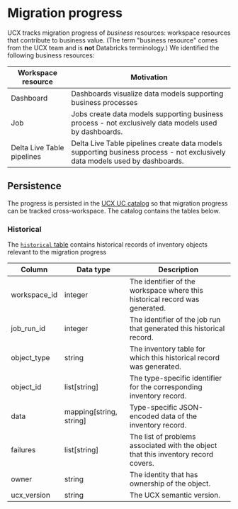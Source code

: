 # Migration progress

UCX tracks migration progress of _business_ resources: workspace resources that contribute to business value.
(The term "business resource" comes from the UCX team and is **not** Databricks terminology.) We identified the
following business resources:

| Workspace resource         | Motivation                                                                                                                  |
|----------------------------|-----------------------------------------------------------------------------------------------------------------------------|
| Dashboard                  | Dashboards visualize data models supporting business processes                                                              |
| Job                        | Jobs create data models supporting business process - not exclusively data models used by dashboards.                       |
| Delta Live Table pipelines | Delta Live Table pipelines create data models supporting business process - not exclusively data models used by dashboards. |

## Persistence

The progress is persisted in the [UCX UC catalog](./README#create-ucx-catalog-command) so that migration progress can be
tracked cross-workspace. The catalog contains the tables below.

### Historical

The [`historical` table](../src/databricks/labs/ucx/progress/install.py) contains historical records of inventory
objects relevant to the migration progress

| Column       | Data type               | Description                                                                        |
|--------------|-------------------------|------------------------------------------------------------------------------------|
| workspace_id | integer                 | The identifier of the workspace where this historical record was generated.        |
| job_run_id   | integer                 | The identifier of the job run that generated this historical record.               |
| object_type  | string                  | The inventory table for which this historical record was generated.                |
| object_id    | list[string]            | The type-specific identifier for the corresponding inventory record.               |
| data         | mapping[string, string] | Type-specific JSON-encoded data of the inventory record.                           |
| failures     | list[string]            | The list of problems associated with the object that this inventory record covers. |
| owner        | string                  | The identity that has ownership of the object.                                     |
| ucx_version  | string                  | The UCX semantic version.                                                          |
